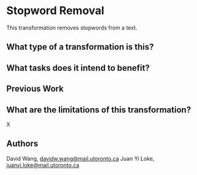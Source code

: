 # Stopword Removal
This transformation removes stopwords from a text. 

## What type of a transformation is this?

## What tasks does it intend to benefit?

## Previous Work

## What are the limitations of this transformation?
X

## Authors
David Wang, davidw.wang@mail.utoronto.ca
Juan Yi Loke, juanyi.loke@mail.utoronto.ca
